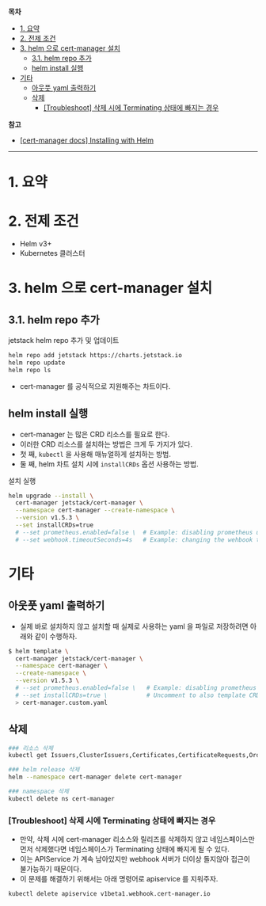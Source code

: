 **목차**

- [1. 요약](#1-요약)
- [2. 전제 조건](#2-전제-조건)
- [3. helm 으로 cert-manager 설치](#3-helm-으로-cert-manager-설치)
  - [3.1. helm repo 추가](#31-helm-repo-추가)
  - [helm install 실행](#helm-install-실행)
- [기타](#기타)
  - [아웃풋 yaml 출력하기](#아웃풋-yaml-출력하기)
  - [삭제](#삭제)
    - [[Troubleshoot] 삭제 시에 Terminating 상태에 빠지는 경우](#troubleshoot-삭제-시에-terminating-상태에-빠지는-경우)

**참고**

- [[cert-manager docs] Installing with Helm]([https://](https://cert-manager.io/docs/installation/helm/))

---

# 1. 요약

# 2. 전제 조건

- Helm v3+
- Kubernetes 클러스터

# 3. helm 으로 cert-manager 설치

## 3.1. helm repo 추가

jetstack helm repo 추가 및 업데이트

``` bash
helm repo add jetstack https://charts.jetstack.io
helm repo update
helm repo ls
```

- cert-manager 를 공식적으로 지원해주는 차트이다.

## helm install 실행

- cert-manager 는 많은 CRD 리소스를 필요로 한다.
- 이러한 CRD 리소스를 설치하는 방법은 크게 두 가지가 있다.
- 첫 째, `kubectl` 을 사용해 매뉴얼하게 설치하는 방법.
- 둘 째, helm 차트 설치 시에 `installCRDs` 옵션 사용하는 방법.

설치 실행

``` bash
helm upgrade --install \
  cert-manager jetstack/cert-manager \
  --namespace cert-manager --create-namespace \
  --version v1.5.3 \
  --set installCRDs=true
  # --set prometheus.enabled=false \  # Example: disabling prometheus using a Helm parameter
  # --set webhook.timeoutSeconds=4s   # Example: changing the wehbook timeout using a Helm parameter
```

# 기타

## 아웃풋 yaml 출력하기

- 실제 바로 설치하지 않고 설치할 때 실제로 사용하는 yaml 을 파일로 저장하려면 아래와 같이 수행하자.

``` bash
$ helm template \
  cert-manager jetstack/cert-manager \
  --namespace cert-manager \
  --create-namespace \
  --version v1.5.3 \
  # --set prometheus.enabled=false \   # Example: disabling prometheus using a Helm parameter
  # --set installCRDs=true \           # Uncomment to also template CRDs
  > cert-manager.custom.yaml
```

## 삭제

``` bash
### 리소스 삭제
kubectl get Issuers,ClusterIssuers,Certificates,CertificateRequests,Orders,Challenges --all-namespaces

### helm release 삭제
helm --namespace cert-manager delete cert-manager

### namespace 삭제
kubectl delete ns cert-manager
```

### [Troubleshoot] 삭제 시에 Terminating 상태에 빠지는 경우

- 만약, 삭제 시에 cert-manager 리소스와 릴리즈를 삭제하지 않고 네임스페이스만 먼저 삭제했다면 네임스페이스가 Terminating 상태에 빠지게 될 수 있다.
- 이는 APIService 가 계속 남아있지만 webhook 서버가 더이상 돌지않아 접근이 불가능하기 때문이다.
- 이 문제를 해결하기 위해서는 아래 명령어로 apiservice 를 지워주자.

``` bash
kubectl delete apiservice v1beta1.webhook.cert-manager.io
```